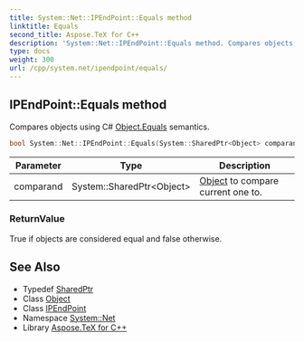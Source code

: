 ```yaml
---
title: System::Net::IPEndPoint::Equals method
linktitle: Equals
second_title: Aspose.TeX for C++
description: 'System::Net::IPEndPoint::Equals method. Compares objects using C# Object.Equals semantics in C++.'
type: docs
weight: 300
url: /cpp/system.net/ipendpoint/equals/
---
```

## IPEndPoint::Equals method


Compares objects using C# [Object.Equals](../../../system/object/equals/) semantics.

```cpp
bool System::Net::IPEndPoint::Equals(System::SharedPtr<Object> comparand) override
```


| Parameter | Type | Description |
| --- | --- | --- |
| comparand | System::SharedPtr\<Object\> | [Object](../../../system/object/) to compare current one to. |

### ReturnValue

True if objects are considered equal and false otherwise.

## See Also

* Typedef [SharedPtr](../../../system/sharedptr/)
* Class [Object](../../../system/object/)
* Class [IPEndPoint](../)
* Namespace [System::Net](../../)
* Library [Aspose.TeX for C++](../../../)
